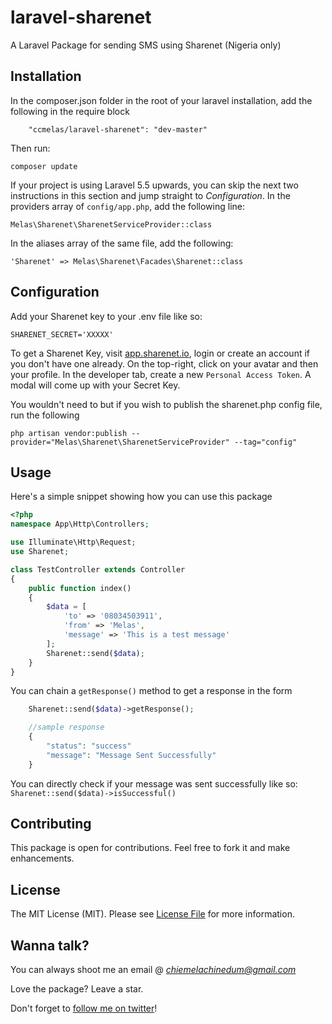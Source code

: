 # laravel-sharenet

A Laravel Package for sending SMS using Sharenet (Nigeria only)

## Installation

In the composer.json folder in the root of your laravel installation, add the following in the require block
```
    "ccmelas/laravel-sharenet": "dev-master"
```

Then run:

```
composer update
```

If your project is using Laravel 5.5 upwards, you can skip the next two instructions in this section and jump straight to *Configuration*.
In the providers array of `config/app.php`, add the following line:
```
Melas\Sharenet\SharenetServiceProvider::class
```

In the aliases array of the same file, add the following:
```
'Sharenet' => Melas\Sharenet\Facades\Sharenet::class
```

## Configuration

Add your Sharenet key to your .env file like so:
```
SHARENET_SECRET='XXXXX'
```

To get a Sharenet Key, visit [app.sharenet.io]('http://app.sharenet.io'), login or create an account if you don't have one already. On the top-right, click on your avatar and then your profile. In the developer tab, create a new `Personal Access Token`. A modal will come up with your Secret Key.

You wouldn't need to but if you wish to publish the sharenet.php config file, run the following
```
php artisan vendor:publish --provider="Melas\Sharenet\SharenetServiceProvider" --tag="config"
```

## Usage

Here's a simple snippet showing how you can use this package

```PHP
<?php
namespace App\Http\Controllers;

use Illuminate\Http\Request;
use Sharenet;

class TestController extends Controller
{
    public function index()
    {
        $data = [
            'to' => '08034503911',
            'from' => 'Melas',
            'message' => 'This is a test message'
        ];
        Sharenet::send($data);
    }
}
```

You can chain a `getResponse()` method to get a response in the form
```PHP
    Sharenet::send($data)->getResponse();

    //sample response    
    {
        "status": "success"
        "message": "Message Sent Successfully"
    }
```

You can directly check if your message was sent successfully like so: 
`Sharenet::send($data)->isSuccessful()`

## Contributing

This package is open for contributions. Feel free to fork it and make enhancements.

## License

The MIT License (MIT). Please see [License File](LICENSE.md) for more information.

## Wanna talk?

You can always shoot me an email @ *chiemelachinedum@gmail.com*

Love  the package? Leave a star.

Don't forget to [follow me on twitter](https://twitter.com/ccmelas)!
